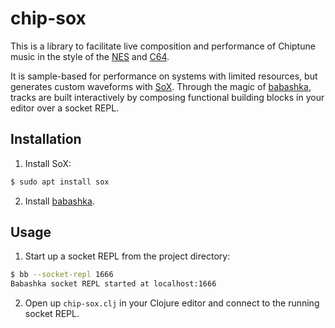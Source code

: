 # chip-sox

This is a library to facilitate live composition and performance of Chiptune music in the style of the [NES](http://famitracker.com/wiki/index.php?title=Sound_hardware#Nintendo_MMC5) and [C64](https://en.wikipedia.org/wiki/MOS_Technology_6581).

It is sample-based for performance on systems with limited resources, but generates custom waveforms with [SoX](http://sox.sourceforge.net/sox.html). Through the magic of [babashka](https://github.com/borkdude/babashka), tracks are built interactively by composing functional building blocks in your editor over a socket REPL. 


## Installation

1. Install SoX:

```bash
$ sudo apt install sox
```

2. Install [babashka](https://github.com/borkdude/babashka#installation).

## Usage

1. Start up a socket REPL from the project directory:

```bash
$ bb --socket-repl 1666
Babashka socket REPL started at localhost:1666
```

2. Open up `chip-sox.clj` in your Clojure editor and connect to the running socket REPL.
